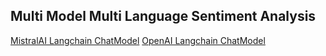 ## Multi Model Multi Language Sentiment Analysis

[MistralAI Langchain ChatModel](https://python.langchain.com/docs/integrations/chat/mistralai/)
[OpenAI Langchain ChatModel](https://python.langchain.com/docs/integrations/chat/openai/)